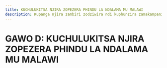 ```yaml
---
title: KUCHULUKITSA NJIRA ZOPEZERA PHINDU LA NDALAMA MU MALAWI
description: Kupanga njira zambiri zodziwira ndi kuphunzira zamakampani opanga nyimbo.
---
```


# GAWO D: KUCHULUKITSA NJIRA ZOPEZERA PHINDU LA NDALAMA MU MALAWI
